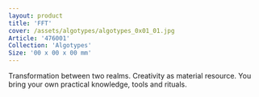 ```yaml
---
layout: product
title: 'FFT'
cover: /assets/algotypes/algotypes_0x01_01.jpg
Article: '476001'
Collection: 'Algotypes'
Size: '00 x 00 x 00 mm'
---
```

Transformation between two realms. Creativity as material resource. You bring your own practical knowledge, tools and rituals.
